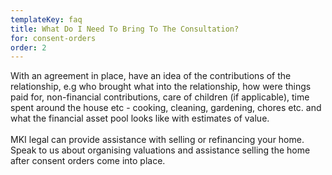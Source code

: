 ```yaml
---
templateKey: faq
title: What Do I Need To Bring To The Consultation?
for: consent-orders
order: 2
---
```


With an agreement in place, have an idea of the contributions of the relationship, e.g who brought what into the relationship, how were things paid for, non-financial contributions, care of children (if applicable), time spent around the house etc - cooking, cleaning, gardening, chores etc. and what the financial asset pool looks like with estimates of value.
<br>
<br>
MKI legal can provide assistance with selling or refinancing your home. Speak to us about organising valuations and assistance selling the home after consent orders come into place.